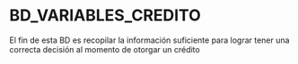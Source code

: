 # BD_VARIABLES_CREDITO
El fin de esta BD es recopilar la información suficiente para lograr tener una correcta decisión al momento de otorgar un crédito
